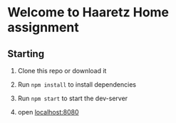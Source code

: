 # Welcome to Haaretz Home assignment

## Starting

1. Clone this repo or download it

2. Run `npm install` to install dependencies

3. Run `npm start` to start the dev-server

4. open  [localhost:8080](localhot:8080)
